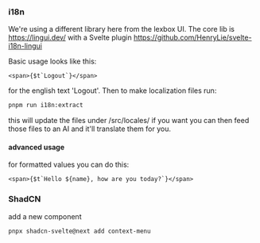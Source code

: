 

### i18n 

We're using a different library here from the lexbox UI. The core lib is https://lingui.dev/
with a Svelte plugin https://github.com/HenryLie/svelte-i18n-lingui

Basic usage looks like this:
```sveltehtml
<span>{$t`Logout`}</span>
```
for the english text 'Logout'. Then to make localization files run:
```bash
pnpm run i18n:extract
```
this will update the files under /src/locales/
if you want you can then feed those files to an AI and it'll translate them for you.

#### advanced usage

for formatted values you can do this:
```sveltehtml
<span>{$t`Hello ${name}, how are you today?`}</span>
```

### ShadCN

add a new component
```bash
pnpx shadcn-svelte@next add context-menu
```

